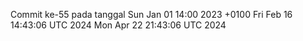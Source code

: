 Commit ke-55 pada tanggal Sun Jan 01 14:00 2023 +0100
Fri Feb 16 14:43:06 UTC 2024
Mon Apr 22 21:43:06 UTC 2024
